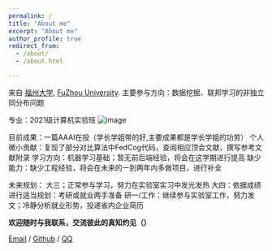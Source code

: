 ```yaml
---
permalink: /
title: "About me"
excerpt: "About me"
author_profile: true
redirect_from: 
  - /about/
  - /about.html

---
```


来自 [福州大学](https://fzu.edu.cn/), [FuZhou University](https://www.fzu.edu.cn/). 主要参与方向：数据挖掘、联邦学习的非独立同分布问题

专业：2021级计算机实验班
![image](https://github.com/lzxwaiting/lzxwaiting.github.io/assets/91645131/6739cea0-af0f-4cfd-b4af-25651cae3412)

目前成果：一篇AAAI在投（学长学姐带的好,主要成果都是学长学姐的功劳）
个人微小贡献：复现了部分对比算法中FedCog代码，查阅相应顶会文献，撰写参考文献附录
学习方向：机器学习基础；暂无前后端经验，将会在这学期进行提高
缺少能力：缺少工程经验，将会在未来的一到两年内多做项目，进行补全

未来规划：
大三；正常参与学习，努力在实验室实习中发光发热
大四：依据成绩进行适当规划：考研或就业两手准备
研一/工作：继续参与实验室工作，努力发文；冷静分析就业形势，投递省内企业简历

**欢迎随时与我联系，交流彼此的真知灼见（）**

[Email](lzxwating@foxmail.com) / [Github](https://github.com/lzxwaiting) / [QQ](1161477176) 

